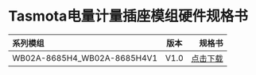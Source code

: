 

# Tasmota电量计量插座模组硬件规格书

<!-- |     系列模组 |    描述   |     规格书     |
| :---------- | :---------: | ------------: |
| ESP8685-WROOM-03-H4 |      内置芯片:ESP8685H4<br>Flash:4 MB<br>模组尺寸(mm):15.0x173x2.8       | [点击下载]() | -->



|     系列模组 |    版本   |     规格书     |
| :---------- | :---------: | ------------: |
| WB02A-8685H4_WB02A-8685H4V1 |      V1.0       | [点击下载](/assets/download/esp/IOT精简-托盘-无包装-模板-WB02A-8685H4_WB02A-8685H4V1_310.pdf) |
